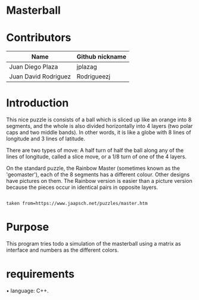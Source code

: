 # Masterball

# Contributors


|     Name           | Github nickname |
|--------------------|-----------------|
|Juan Diego Plaza    |jplazag          |
|Juan David Rodriguez|Rodrigueezj      |


# Introduction
This nice puzzle is consists of a ball which is sliced up like an orange into 8 segments, and the whole is also divided horizontally into 4 layers (two polar caps and two middle bands). In other words, it is like a globe with 8 lines of longitude and 3 lines of latitude.

There are two types of move: A half turn of half the ball along any of the lines of longitude, called a slice move, or a 1/8 turn of one of the 4 layers.

On the standard puzzle, the Rainbow Master (sometimes known as the 'geomaster'), each of the 8 segments has a different colour. Other designs have pictures on them. The Rainbow version is easier than a picture version because the pieces occur in identical pairs in opposite layers.

                                                                             taken from=https://www.jaapsch.net/puzzles/master.htm

# Purpose
This program tries todo a simulation of the masterball using a matrix as interface and numbers as the different colors.

# requirements
 • language: C++.
